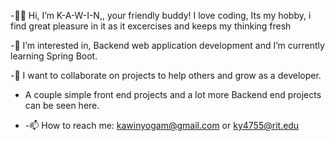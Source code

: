 -👋😄 Hi, I’m K-A-W-I-N,, your friendly buddy! I love coding, Its my hobby, i find great pleasure in it as it excercises and keeps my thinking fresh

-👀 I’m interested in, Backend web application development and I’m currently learning Spring Boot.

-💞️ I want to collaborate on projects to help others and grow as a developer.

- A couple simple front end projects and a lot more Backend end projects can be seen here.

- -📫 How to reach me: kawinyogam@gmail.com or ky4755@rit.edu
<!---
CodeNinjaSecrets/CodeNinjaSecrets is a ✨ special ✨ repository because its `README.md` (this file) appears on your GitHub profile.
You can click the Preview link to take a look at your changes.
--->

